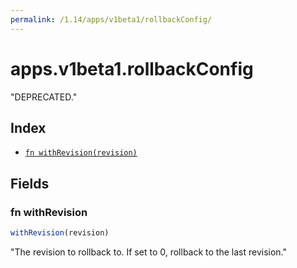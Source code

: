 ```yaml
---
permalink: /1.14/apps/v1beta1/rollbackConfig/
---
```


# apps.v1beta1.rollbackConfig

"DEPRECATED."

## Index

* [`fn withRevision(revision)`](#fn-withrevision)

## Fields

### fn withRevision

```ts
withRevision(revision)
```

"The revision to rollback to. If set to 0, rollback to the last revision."